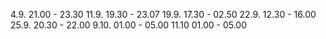 4.9.    21.00 - 23.30
11.9.   19.30 - 23.07
19.9.   17.30 - 02.50
22.9.   12.30 - 16.00
25.9.   20.30 - 22.00
9.10.   01.00 - 05.00
11.10   01.00 - 05.00
